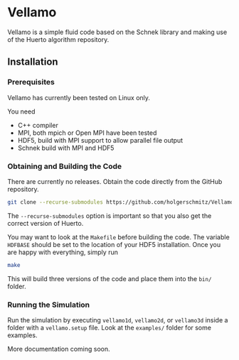 # Vellamo

Vellamo is a simple fluid code based on the Schnek library and making use of the Huerto algorithm repository.

## Installation

### Prerequisites

Vellamo has currently been tested on Linux only.

You need
* C++ compiler
* MPI, both mpich or Open MPI have been tested
* HDF5, build with MPI support to allow parallel file output
* Schnek build with MPI and HDF5

### Obtaining and Building the Code

There are currently no releases. Obtain the code directly from the GitHub repository.

```bash
git clone --recurse-submodules https://github.com/holgerschmitz/Vellamo.git
```

The `--recurse-submodules` option is important so that you also get the correct version of Huerto.

You may want to look at the `Makefile` before building the code. The variable `HDFBASE` should be set to the location of your HDF5 installation. Once you are happy with everything, simply run

```bash
make
```

This will build three versions of the code and place them into the `bin/` folder.

### Running the Simulation

Run the simulation by executing `vellamo1d`, `vellamo2d`, or `vellamo3d` inside a folder with a `vellamo.setup` file. Look at the `examples/` folder for some examples.

More documentation coming soon.